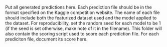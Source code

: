 Put all generated predictions here. Each prediction file should be in the format specified on the Kaggle competition website. The name of each file should include both the featurized dataset used and the model applied to the dataset. For reproducibility, set the random seed for each model to be 1 (if the seed is set otherwise, make note of it in the filename).
This folder will also contain the scoring script used to score each prediction file. For each prediciton file, document its score here.